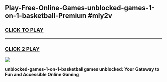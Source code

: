 
## Play-Free-Online-Games-unblocked-games-1-on-1-basketball-Premium #mly2v
<h3>
<a href="https://premium.freeplayer.one?title=unblocked-games-1-on-1-basketball&ref=8M">CLICK TO PLAY</a></h3>
<hr>

<h3>
<a href="https://premium.freeplayer.one?title=unblocked-games-1-on-1-basketball&ref=8M">CLICK 2 PLAY</a>
  
</h3>

<a href="https://premium.freeplayer.one?title=unblocked-games-1-on-1-basketball&ref=8M"><img src="https://clearcache.store/games.png"></a>


**unblocked-games-1-on-1-basketball games unblocked: Your Gateway to Fun and Accessible Online Gaming**
